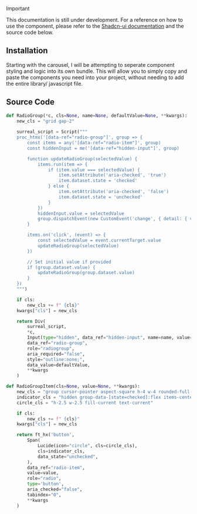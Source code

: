 >[!IMPORTANT]
> This documentation is still under development. For a reference on how to use the component, please refer to the <a href="https://ui.shadcn.com/docs/components" target="_blank">Shadcn-ui documentation</a> and the source code below.

## Installation

Starting with the carousel, I will be attempting to seperate component styling and logic into its own bundle. This will allow you to simply copy and paste the components you need into your project, without needing to add the entire library/ javascript file.

## Source Code

```python
def RadioGroup(*c, cls=None, name=None, defaultValue=None, **kwargs):
    new_cls = "grid gap-2"
    
    surreal_script = Script("""
    proc_htmx('[data-ref="radio-group"]', group => {
        const items = any('[data-ref="radio-item"]', group)
        const hiddenInput = me('[data-ref="hidden-input"]', group)

        function updateRadioGroup(selectedValue) {
            items.run(item => {
                if (item.value === selectedValue) {
                    item.setAttribute('aria-checked', 'true')
                    item.dataset.state = 'checked'
                } else {
                    item.setAttribute('aria-checked', 'false')
                    item.dataset.state = 'unchecked'
                }
            })
            hiddenInput.value = selectedValue
            group.dispatchEvent(new CustomEvent('change', { detail: { value: selectedValue } }))
        }

        items.on('click', (event) => {
            const selectedValue = event.currentTarget.value
            updateRadioGroup(selectedValue)
        })

        // Set initial value if provided
        if (group.dataset.value) {
            updateRadioGroup(group.dataset.value)
        }
    })
    """)

    if cls:
        new_cls += f" {cls}"
    kwargs["cls"] = new_cls

    return Div(
        surreal_script,
        *c,
        Input(type="hidden", data_ref="hidden-input", name=name, value=defaultValue),
        data_ref="radio-group",
        role="radiogroup",
        aria_required="false",
        style="outline:none;",
        data_value=defaultValue,
        **kwargs
    )

def RadioGroupItem(cls=None, value=None, **kwargs):
    new_cls = "group cursor-pointer aspect-square h-4 w-4 rounded-full border border-primary text-primary ring-offset-background focus:outline-none focus-visible:ring-2 focus-visible:ring-ring focus-visible:ring-offset-2 disabled:cursor-not-allowed disabled:opacity-50"
    indicator_cls = "hidden group-data-[state=checked]:flex items-center justify-center"
    circle_cls = "h-2.5 w-2.5 fill-current text-current"

    if cls:
        new_cls += f" {cls}"
    kwargs["cls"] = new_cls

    return ft_hx('button',
        Span(
            Lucide(icon="circle", cls=circle_cls),
            cls=indicator_cls,
            data_state="unchecked",
        ),
        data_ref="radio-item",
        value=value,
        role="radio",
        type='button',
        aria_checked="false",
        tabindex="0",
        **kwargs
    )

```